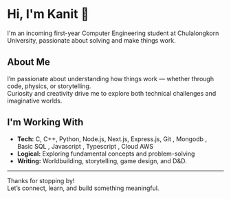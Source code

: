 # Hi, I'm Kanit 👋

I'm an incoming first-year Computer Engineering student at Chulalongkorn University, passionate about solving and make things work.





##  About Me

I’m passionate about understanding how things work — whether through code, physics, or storytelling.  
Curiosity and creativity drive me to explore both technical challenges and imaginative worlds.







## I'm Working With

- **Tech:** C, C++, Python, Node.js, Next.js, Express.js, Git , Mongodb , Basic SQL , Javascript , Typescript , Cloud AWS
- **Logical:** Exploring fundamental concepts and problem-solving  
- **Writing:** Worldbuilding, storytelling, game design, and D&D.



---

Thanks for stopping by!  
Let’s connect, learn, and build something meaningful.
